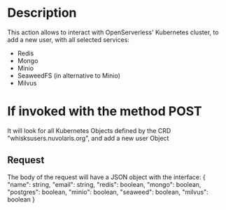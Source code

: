 # Description
This action allows to interact with OpenServerless' Kubernetes cluster, to add a new user, with all selected services:
- Redis
- Mongo
- Minio
- SeaweedFS (in alternative to Minio)
- Milvus

# If invoked with the method POST
It will look for all Kubernetes Objects defined by the CRD "whisksusers.nuvolaris.org", and add a new user Object

## Request
The body of the request will have a JSON object with the interface:
{
  "name": string,
  "email": string,
  "redis": boolean,
  "mongo": boolean,
  "postgres": boolean,
  "minio": boolean,
  "seaweed": boolean,
  "milvus": boolean
}